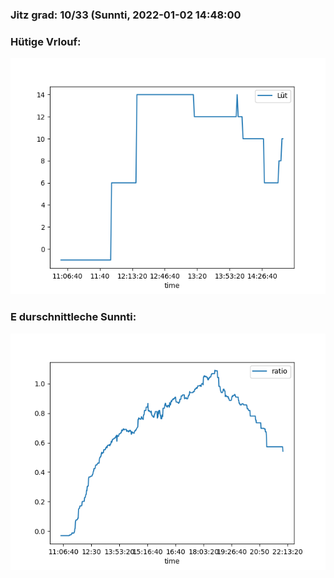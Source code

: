 ### Jitz grad: 10/33 (Sunnti, 2022-01-02 14:48:00

### Hütige Vrlouf:
![Graph](Today.png)

### E durschnittleche Sunnti:
![Graph](Sunnti.png)